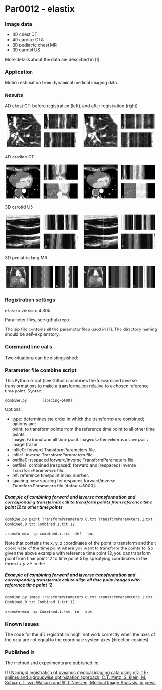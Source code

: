 # Par0012 - elastix

###  Image data

* 4D chest CT
* 4D cardiac CTA
* 3D pediatric chest MR
* 3D carotid US

More details about the data are described in [1].

###  Application

Motion estimation from dynamical medical imaging data.

###  Results

4D chest CT: before registration (left), and after registration (right)

![alt-text](Lungs.jpg)

4D cardiac CT

![alt-text](Heart.jpg)

3D carotid US

![alt-text](Carotid.jpg)

3D pediatric lung MR

![alt-text](Lungsmr.jpg)

###  Registration settings

`elastix` version: 4.305

Parameter files, see github repo.

The zip file contains all the parameter files used in [1]. The directory naming should be self-explanatory.

###  Command line calls

Two situations can be distinguished:

###  Parameter file combine script

This Python script (see Github) combines the forward and inverse transformations to make a transformation relative to a chosen reference time point. Syntax:


    combine.py       [spacing=5000]


Options:

* type: determines the order in which the transforms are combined; options are:  
point: to transform points from the reference time point to all other time points  
image: to transform all time point images to the reference time point image frame
* infile0: forward TransformParameters file.
* infile1: inverse TransformParameters file.
* outfile0: respaced forward/inverse TransformParameters file.
* outfile1: combined (respaced) forward and (respaced) inverse TransformParameters file.
* ref: reference timepoint index number.
* spacing: new spacing for respaced forward/inverse TransformParameters file [default=5000].

#####  Example of combining forward and inverse transformation and corresponding transformix call to transform points from reference time point 12 to other time points


    combine.py point TransformParameters.0.txt TransformParameters.1.txt Combined.0.txt Combined.1.txt 12

    transformix -tp Combined.1.txt -def  -out


Note that  contains the x, y, z coordinates of the point to transform and the t coordinate of the time point where you want to transform the points to. So given the above example with reference time point 12, you can transform point from time point 12 to time point 5 by specifying coordinates in the format x y z 5 in the .

#####  Example of combining forward and inverse transformation and corresponding transformix call to align all time point images with reference time point 12


    combine.py image TransformParameters.0.txt TransformParameters.1.txt Combined.0.txt Combined.1.txt 12

    transformix -tp Combined.1.txt -in  -out


###  Known issues

The code for the 4D registration might not work correctly when the axes of the data are not equal to the coordinate system axes (direction cosines).

###  Published in

The method and experiments are published in:

[1] [Nonrigid registration of dynamic medical imaging data using nD+t B-splines and a groupwise optimization approach, C.T. Metz, S. Klein, M. Schaap, T. van Walsum and W.J. Niessen, Medical Image Analysis, in press](http://dx.doi.org/10.1016/j.media.2010.10.003)
